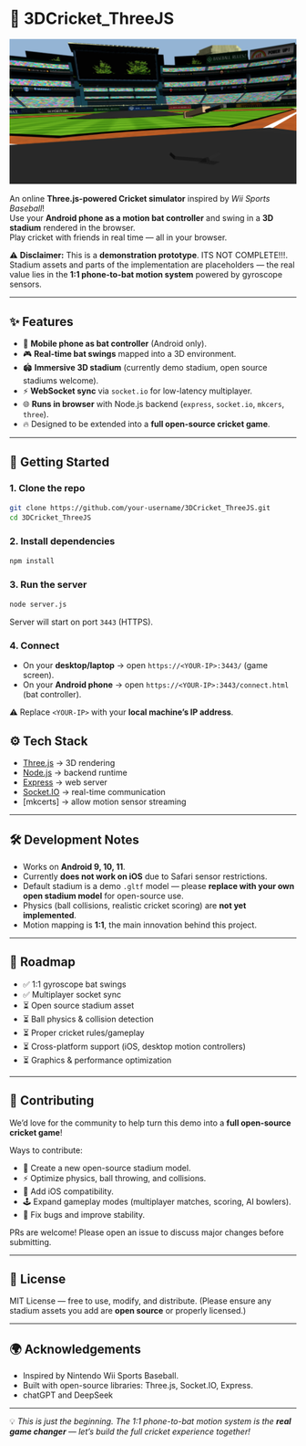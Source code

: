
# 🏏 3DCricket_ThreeJS
![3D Cricket Demo](demo.png)

An online **Three.js-powered Cricket simulator** inspired by *Wii Sports Baseball*!  
Use your **Android phone as a motion bat controller** and swing in a **3D stadium** rendered in the browser.  
Play cricket with friends in real time — all in your browser.

⚠️ **Disclaimer:** This is a **demonstration prototype**. ITS NOT COMPLETE!!!. Stadium assets and parts of the implementation are placeholders — the real value lies in the **1:1 phone-to-bat motion system** powered by gyroscope sensors.

---

## ✨ Features
- 📱 **Mobile phone as bat controller** (Android only).  
- 🎮 **Real-time bat swings** mapped into a 3D environment.  
- 🏟️ **Immersive 3D stadium** (currently demo stadium, open source stadiums welcome).  
- ⚡ **WebSocket sync** via `socket.io` for low-latency multiplayer.  
- 🌐 **Runs in browser** with Node.js backend (`express`, `socket.io`, `mkcers`, `three`).  
- 🔥 Designed to be extended into a **full open-source cricket game**.

---

## 🚀 Getting Started

### 1. Clone the repo
```bash
git clone https://github.com/your-username/3DCricket_ThreeJS.git
cd 3DCricket_ThreeJS
````

### 2. Install dependencies

```bash
npm install
```

### 3. Run the server

```bash
node server.js
```

Server will start on port `3443` (HTTPS).

### 4. Connect

* On your **desktop/laptop** → open `https://<YOUR-IP>:3443/` (game screen).
* On your **Android phone** → open `https://<YOUR-IP>:3443/connect.html` (bat controller).

⚠️ Replace `<YOUR-IP>` with your **local machine’s IP address**.


## ⚙️ Tech Stack

* [Three.js](https://threejs.org/) → 3D rendering
* [Node.js](https://nodejs.org/) → backend runtime
* [Express](https://expressjs.com/) → web server
* [Socket.IO](https://socket.io/) → real-time communication
* [mkcerts] → allow motion sensor streaming

---

## 🛠️ Development Notes

* Works on **Android 9, 10, 11**.
* Currently **does not work on iOS** due to Safari sensor restrictions.
* Default stadium is a demo `.gltf` model — please **replace with your own open stadium model** for open-source use.
* Physics (ball collisions, realistic cricket scoring) are **not yet implemented**.
* Motion mapping is **1:1**, the main innovation behind this project.

---

## 📌 Roadmap

* ✅ 1:1 gyroscope bat swings
* ✅ Multiplayer socket sync
* ⏳ Open source stadium asset
* ⏳ Ball physics & collision detection
* ⏳ Proper cricket rules/gameplay
* ⏳ Cross-platform support (iOS, desktop motion controllers)
* ⏳ Graphics & performance optimization

---

## 🤝 Contributing

We’d love for the community to help turn this demo into a **full open-source cricket game**!

Ways to contribute:

* 🎨 Create a new open-source stadium model.
* ⚡ Optimize physics, ball throwing, and collisions.
* 📱 Add iOS compatibility.
* 🕹️ Expand gameplay modes (multiplayer matches, scoring, AI bowlers).
* 🐞 Fix bugs and improve stability.

PRs are welcome! Please open an issue to discuss major changes before submitting.

---

## 📜 License

MIT License — free to use, modify, and distribute.
(Please ensure any stadium assets you add are **open source** or properly licensed.)

---

## 🌍 Acknowledgements

* Inspired by Nintendo Wii Sports Baseball.
* Built with open-source libraries: Three.js, Socket.IO, Express.
* chatGPT and DeepSeek

---

💡 *This is just the beginning. The 1:1 phone-to-bat motion system is the **real game changer** — let’s build the full cricket experience together!*

